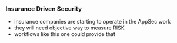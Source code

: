 ### Insurance Driven Security

* insurance companies are starting to operate in the AppSec work
* they will need objective way to measure RISK
* workflows like this one could provide that
